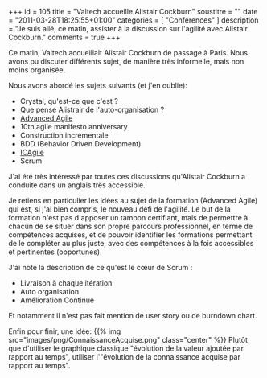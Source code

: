+++
id = 105
title = "Valtech accueille Alistair Cockburn"
soustitre = ""
date = "2011-03-28T18:25:55+01:00"
categories = [ "Conférences" ]
description = "Je suis allé, ce matin, assister à la discussion sur l'agilité avec Alistair Cockburn."
comments = true
+++

<div class="chapo"></div>

Ce matin, Valtech accueillait Alistair Cockburn de passage à Paris. Nous avons pu discuter différents sujet, de manière très informelle, mais non moins organisée.

Nous avons abordé les sujets suivants (et j'en oublie):

-  Crystal, qu'est-ce que c'est&nbsp;?
- Que pense Alistrair de l'auto-organisation&nbsp;?
- [Advanced Agile](http://alistair.cockburn.us/Advanced+Agile+class)
- 10th agile manifesto anniversary
- Construction incrémentale
- BDD (Behavior Driven Development)
- [ICAgile](http://www.icagile.com/)
- Scrum

J'ai été très intéressé par toutes ces discussions qu'Alistair Cockburn a conduite dans un anglais très accessible. 

Je retiens en particulier les idées au sujet de la formation (Advanced Agile) qui est, si j'ai bien compris, le nouveau défi de l'agilité. Le but de la formation n'est pas d'apposer un tampon certifiant, mais de permettre à chacun de se situer dans son propre parcours professionnel, en terme de compétences acquises, et de pouvoir identifier les formations permettant de le compléter au plus juste, avec des compétences à la fois accessibles et pertinentes (opportunes).

J'ai noté la description de ce qu'est le cœur de Scrum&nbsp;:

- Livraison à chaque itération
- Auto organisation
- Amélioration Continue

Et notamment il n'est pas fait mention de user story ou de burndown chart.

Enfin pour finir, une idée:
{{% img src="images/png/ConnaissanceAcquise.png" class="center" %}}
Plutôt que d'utiliser le graphique classique "évolution de la valeur ajoutée par rapport au temps", utiliser l'"évolution de la connaissance acquise par rapport au temps".
